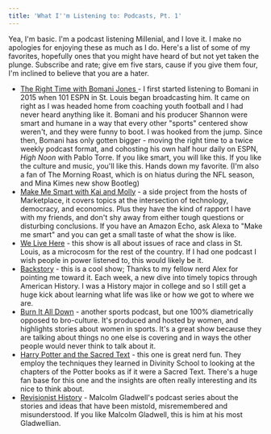 ```yaml
---
title: 'What I''m Listening to: Podcasts, Pt. 1'
---
```


Yea, I'm basic. I'm a podcast listening Millenial, and I love it. I make no apologies for enjoying these as much as I do. Here's a list of some of my favorites, hopefully ones that you might have heard of but not yet taken the plunge. Subscribe and rate; give em five stars, cause if you give them four, I'm inclined to believe that you are a hater. 

* [The Right Time with Bomani Jones ](https://itunes.apple.com/us/podcast/the-right-time-with-bomani-jones/id982639043?mt=2)- I first started listening to Bomani in 2015 when 101 ESPN in St. Louis began broadcasting him. It came on right as I was headed home from coaching youth football and I had never heard anything like it. Bomani and his producer Shannon were smart and humane in a way that every other "sports" centered show weren't, and they were funny to boot. I was hooked from the jump. Since then, Bomani has only gotten bigger - moving the right time to a twice weekly podcast format, and cohosting his own half hour daily on ESPN, *High Noon* with Pablo Torre. If you like smart, you will like this. If you like the culture and music, you'll like this. Hands down my favorite.  (I'm also a fan of The Morning Roast, which is on hiatus during the NFL season, and Mina Kimes new show Bootleg)
* [Make Me Smart with Kai and Molly](https://itunes.apple.com/us/podcast/make-me-smart-with-kai-and-molly/id1181589165?mt=2) - a side project from the hosts of Marketplace, it covers topics at the intersection of technology, democracy, and economics. Plus they have the kind of rapport I have with my friends, and don't shy away from either tough questions or disturbing conclusions. If you have an Amazon Echo, ask Alexa to "Make me smart" and you can get a small taste of what the show is like. 
* [We Live Here](http://www.welivehere.show/) - this show is all about issues of race and class in St. Louis, as a microcosm for the rest of the country. If I had one podcast I wish people in power listened to, this would likely be it. 
* [Backstory](https://www.backstoryradio.org/) - this is a cool show; Thanks to my fellow nerd Alex for pointing me toward it. Each week, a new dive into timely topics through American History. I was a History major in college and so I still get a huge kick about learning what life was like or how we got to where we are.
* [Burn It All Down](https://burnitalldownpod.com/) - another sports podcast, but one 100% diametrically opposed to bro-culture. It's produced and hosted by women, and highlights stories about women in sports. It's a great show because they are talking about things no one else is covering and in ways the other people would never think to talk about it.  
* [Harry Potter and the Sacred Text](http://www.harrypottersacredtext.com/) - this one is great nerd fun. They employ the techniques they learned in Divinity School to looking at the chapters of the Potter books as if it were a Sacred Text. There's a huge fan base for this one and the insights are often really interesting and its nice to think about. 
* [Revisionist History](http://revisionisthistory.com/) - Malcolm Gladwell's podcast series about the stories and ideas that have been mistold, misremembered and misunderstood. If you like Malcolm Gladwell, this is him at his most Gladwellian.